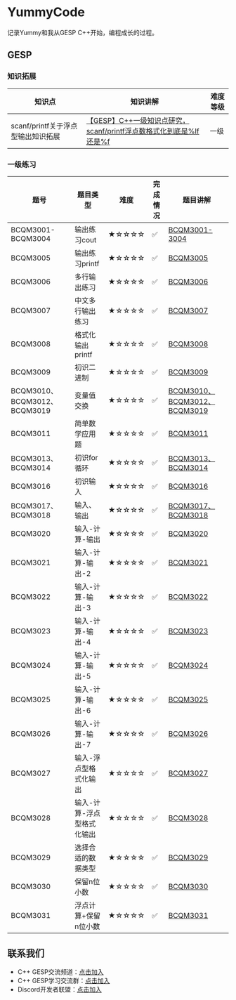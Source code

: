 # YummyCode

记录Yummy和我从GESP C++开始，编程成长的过程。

## GESP

### 知识拓展

| 知识点 | 知识讲解 | 难度等级 |
|------|----------|------|
|scanf/printf关于浮点型输出知识拓展|[【GESP】C++一级知识点研究，scanf/printf浮点数格式化到底是%lf还是%f](https://www.coderli.com/gesp-knowledge-scanf-printf-floatnumber/)|一级|

### 一级练习

| 题号 | 题目类型 | 难度 | 完成情况 | 题目讲解 |
|------|----------|------|----------|----------|
| BCQM3001-BCQM3004 | 输出练习cout | ★☆☆☆☆ | ✅ |[BCQM3001-3004](https://www.coderli.com/gesp-1-bcqm3001-3004/)|
| BCQM3005 | 输出练习printf | ★☆☆☆☆ | ✅ |[BCQM3005](https://www.coderli.com/gesp-1-bcqm3005/)|
| BCQM3006 | 多行输出练习 | ★☆☆☆☆ | ✅ |[BCQM3006](https://www.coderli.com/gesp-1-bcqm3006/)|
| BCQM3007 | 中文多行输出练习 | ★☆☆☆☆ | ✅ |[BCQM3007](https://www.coderli.com/gesp-1-bcqm3007/)|
| BCQM3008 | 格式化输出printf | ★☆☆☆☆ | ✅ |[BCQM3008](https://www.coderli.com/gesp-1-bcqm3008/)|
| BCQM3009 | 初识二进制 | ★☆☆☆☆ | ✅ |[BCQM3009](https://www.coderli.com/gesp-1-bcqm3009/)|
| BCQM3010、BCQM3012、BCQM3019 | 变量值交换 | ★☆☆☆☆ | ✅ |[BCQM3010、BCQM3012、BCQM3019](https://www.coderli.com/gesp-1-bcqm3010-3012-3019/)|
| BCQM3011 | 简单数学应用题 | ★☆☆☆☆ | ✅ |[BCQM3011](https://www.coderli.com/gesp-1-bcqm3011)|
| BCQM3013、BCQM3014 | 初识for循环 | ★☆☆☆☆ | ✅ |[BCQM3013、BCQM3014](https://www.coderli.com/gesp-1-bcqm3013-3014)|
| BCQM3016 | 初识输入 | ★☆☆☆☆ | ✅ |[BCQM3016](https://www.coderli.com/gesp-1-bcqm3016)|
| BCQM3017、BCQM3018 | 输入、输出 | ★☆☆☆☆ | ✅ |[BCQM3017、BCQM3018](https://www.coderli.com/gesp-1-bcqm3017-3018)|
| BCQM3020 | 输入-计算-输出 | ★☆☆☆☆ | ✅ |[BCQM3020](https://www.coderli.com/gesp-1-bcqm3020)|
| BCQM3021 | 输入-计算-输出-2| ★☆☆☆☆ | ✅ |[BCQM3021](https://www.coderli.com/gesp-1-bcqm3021)|
| BCQM3022 | 输入-计算-输出-3| ★☆☆☆☆ | ✅ |[BCQM3022](https://www.coderli.com/gesp-1-bcqm3022)|
| BCQM3023 | 输入-计算-输出-4| ★☆☆☆☆ | ✅ |[BCQM3023](https://www.coderli.com/gesp-1-bcqm3023)|
| BCQM3024 | 输入-计算-输出-5| ★☆☆☆☆ | ✅ |[BCQM3024](https://www.coderli.com/gesp-1-bcqm3024)|
| BCQM3025 | 输入-计算-输出-6| ★☆☆☆☆ | ✅ |[BCQM3025](https://www.coderli.com/gesp-1-bcqm3025)|
| BCQM3026 | 输入-计算-输出-7| ★☆☆☆☆ | ✅ |[BCQM3026](https://www.coderli.com/gesp-1-bcqm3026)|
| BCQM3027 | 输入-浮点型格式化输出| ★☆☆☆☆ | ✅ |[BCQM3027](https://www.coderli.com/gesp-1-bcqm3027)|
| BCQM3028 | 输入-计算-浮点型格式化输出| ★☆☆☆☆ | ✅ |[BCQM3028](https://www.coderli.com/gesp-1-bcqm3028)|
| BCQM3029 | 选择合适的数据类型| ★☆☆☆☆ | ✅ |[BCQM3029](https://www.coderli.com/gesp-1-bcqm3029)|
| BCQM3030 | 保留n位小数| ★☆☆☆☆ | ✅ |[BCQM3030](https://www.coderli.com/gesp-1-bcqm3030)|
| BCQM3031 | 浮点计算+保留n位小数| ★☆☆☆☆ | ✅ |[BCQM3031](https://www.coderli.com/gesp-1-bcqm3031)|

## 联系我们

- C++ GESP交流频道：[点击加入](https://pd.qq.com/s/1gsdm3gdn)
- C++ GESP学习交流群：[点击加入](https://qm.qq.com/q/LwkBh6rMMS)
- Discord开发者联盟：[点击加入](https://discord.gg/x7fKGkE3zB)
